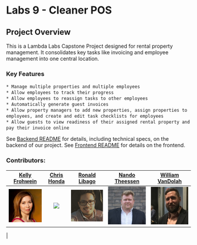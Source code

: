 # Labs 9 - Cleaner POS



## Project Overview

This is a Lambda Labs Capstone Project designed for rental property management. It consolidates key tasks like invoicing and employee management into one central location.  

### Key Features

	* Manage multiple properties and multiple employees
	* Allow employees to track their progress
	* Allow employees to reassign tasks to other employees
	* Automatically generate guest invoices
	* Allow property managers to add new properties, assign properties to employees, and create and edit task checklists for employees
	* Allow guests to view readiness of their assigned rental property and pay their invoice online
	
See [Backend README]() for details, including technical specs, on the backend of our project.
See [Frontend README]() for details on the frontend.


### Contributors:

|   [Kelly Frohwein](https://github.com/kelfro)  |   [Chris Honda](https://github.com/honda0306)   |    [Ronald Libago](https://github.com/Mister-Corn)    |   [Nando Theessen](https://github.com/NandoTheessen)  |   [William VanDolah](https://github.com/wvandolah)  |
|:----------------:|:----------------:|:---------------:|:---------------:|:---------------:| 
| [<img src="./assets/kelly.jpg" width = "200" />](https://github.com/aaharbaugh) | [<img src="./assets/chris.jpg" width = "200"/>](https://github.com/jordan-massingill)  | [<img src="./assets/ronald.jpg" width = "250" />](https://github.com/juliejonak) | [<img src="./assets/nando.jpg" width = "250" />](https://github.com/Jkasem) | [<img src="./assets/william.jpg" width = "250" />](https://github.com/peytonrunyan) 
|